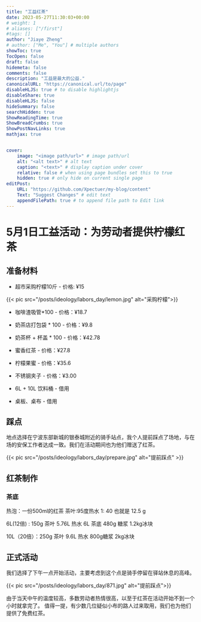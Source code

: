 ```yaml
---
title: "工益红茶"
date: 2023-05-27T11:30:03+00:00
# weight: 1
# aliases: ["/first"]
#tags: []
author: "Jiaye Zheng"
# author: ["Me", "You"] # multiple authors
showToc: true
TocOpen: false
draft: false
hidemeta: false
comments: false
description: "工益是最大的公益."
canonicalURL: "https://canonical.url/to/page"
disableHLJS: true # to disable highlightjs
disableShare: true
disableHLJS: false
hideSummary: false
searchHidden: true
ShowReadingTime: true
ShowBreadCrumbs: true
ShowPostNavLinks: true
mathjax: true


cover:
    image: "<image path/url>" # image path/url
    alt: "<alt text>" # alt text
    caption: "<text>" # display caption under cover
    relative: false # when using page bundles set this to true
    hidden: true # only hide on current single page
editPost:
    URL: "https://github.com/Xpectuer/my-blog/content"
    Text: "Suggest Changes" # edit text
    appendFilePath: true # to append file path to Edit link
--- 
```

# 5月1日工益活动：为劳动者提供柠檬红茶

## 准备材料

- 超市采购柠檬10斤 - 价格: ¥15

{{< pic src="/posts/ideology/labors_day/lemon.jpg"  alt="采购柠檬">}}

- 咖啡渣吸管*100 - 价格：¥18.7

- 奶茶店打包袋 * 100 - 价格：¥9.8

- 奶茶杯 + 杯盖 * 100 - 价格：¥42.78

- 蜜香红茶 - 价格：¥27.8

- 柠檬果蜜 - 价格：¥35.6

- 不锈钢夹子 - 价格：¥3.00

- 6L + 10L 饮料桶 - 借用

- 桌板、桌布 - 借用

## 踩点

地点选择在宁波东部新城的银泰城附近的骑手站点，我个人提前踩点了场地，与在场的安保工作者达成一致。我们在活动期间也为他们赠送了红茶。

{{< pic src="/posts/ideology/labors_day/prepare.jpg"  alt="提前踩点" >}}

## 红茶制作

### 茶底

热泡：一份500ml的红茶 茶叶:95度热水 1: 40  也就是 12.5 g

6L(12倍) : 150g 茶叶 5.76L 热水 6L 茶底 480g 糖浆 1.2kg冰块

10L（20倍）：250g 茶叶 9.6L 热水  800g糖浆 2kg冰块

## 正式活动

我们选择了下午一点开始活动，主要考虑到这个点是骑手停留在驿站休息的高峰。

{{< pic src="/posts/ideology/labors_day/871.jpg"  alt="提前踩点">}}

由于当天中午的温度较高，多数劳动者热情很高，以至于红茶在活动开始不到一个小时就拿完了。
值得一提，有少数几位疑似小布的路人过来取用，我们也为他们提供了免费红茶。
